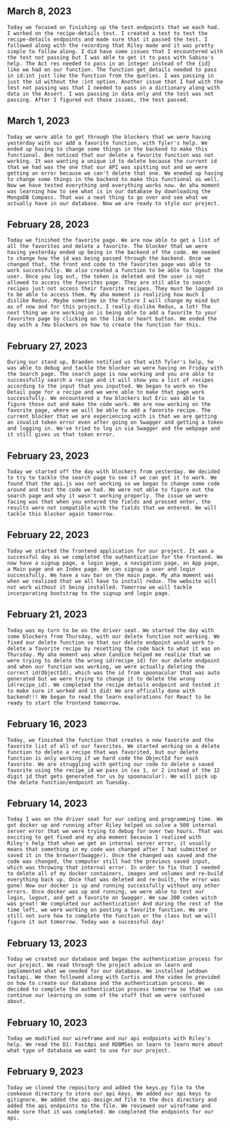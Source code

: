 ## March 8, 2023
    Today we focused on finishing up the test endpoints that we each had. I worked on the recipe-details test. I created a test to test the recipe-details endpoints and made sure that it passed the test. I followed along with the recording that Riley made and it was pretty simple to follow along. I did have some issues that I encountered with the test not passing but I was able to get it to pass with Sabina's help. The Act res needed to pass in an integer instead of the {id} like we had on our function. The function get_details needed to pass in id:int just like the function from the queries. I was passing in just the id without the :int option. Another issue that I had with the test not passing was that I needed to pass in a dictionary along with data in the Assert. I was passing in data only and the test was not passing. After I figured out those issues, the test passed.
## March 1, 2023
    Today we were able to get through the blockers that we were having yesterday with our add a favorite function, with Tyler's help. We ended up having to change some things in the backend to make this functional. Ben noticed that our delete a favorite function was not working. It was wanting a unique id to delete because the current id that we had was the one that our API was spitting out and we were getting an error because we can't delete that one. We eneded up having to change some things in the backend to make this functional as well. Now we have tested everything and everything works now. An aha moment was learning how to see what is in our database by downloading the MongoDB Compass. That was a neat thing to go over and see what we actually have in our database. Now we are ready to style our project.
## February 28, 2023
    Today we finished the favorite page. We are now able to get a list of all the favorites and delete a favorite. The blocker that we were having yesterday ended up being in the backend of the code. We needed to change how the id was being passed through the backend. Once we changed that, the front end code to the favorites page was able to work successfully. We also created a function to be able to logout the user. Once you log out, the token is deleted and the user is not allowed to access the favorites page. They are stil able to search recipes just not access their favorite recipes. They must be logged in to be able to access them. My aha moment is realizing how much I dislike Redux. Maybe sometime in the future I will change my mind but as of now and for this project, I really dislike Redux, a lot! The next thing we are working on is being able to add a favorite to your favorites page by clicking on the like or heart button. We ended the day with a few blockers on how to create the function for this. 
## February 27, 2023    
    During our stand up, Braeden notified us that with Tyler's help, he was able to debug and tackle the blocker we were having on Friday with the Search page. The search page is now working and you are able to successfully search a recipe and it will show you a list of recipes according to the input that you inputted. We began to work on the Detail page for a recipe and we were able to make that page work successfully. We encountered a few blockers but Eric was able to figure those out and make the code work. We are now working on the favorite page, where we will be able to add a favorite recipe. The current blocker that we are experiencing with is that we are getting an invalid token error even after going on Swagger and getting a token and logging in. We've tried to log in via Swagger and the webpage and it still gives us that token error. 
## February 23, 2023
    Today we started off the day with blockers from yesterday. We decided to try to tackle the search page to see if we can get it to work. We found that the api.js was not working so we began to change some code around and test the code we had. We were not able to figure out the search page and why it wasn't working properly. The issue we were facing was that when you entered the fields and pressed enter, the results were not compatible with the fields that we entered. We will tackle this blocker again tomorrow.
## February 22, 2023
    Today we started the frontend application for our project. It was a successful day as we completed the authentication for the frontend. We now have a signup page, a login page, a navigation page, an App page, a Main page and an Index page. We can signup a user and login successfully. We have a nav bar on the main page. My aha moment was when we realized that we all have to install redux. The website will not work without it being installed. Tomorrow we will tackle incorporating bootstrap to the signup and login page. 
## February 21, 2023
    Today was my turn to be on the driver seat. We started the day with some blockers from Thursday, with our delete function not working. We fixed our delete function so that our delete endpoint would work to delete a favorite recipe by resetting the code back to what it was on Thursday. My aha moment was when Candice helped me realize that we were trying to delete the wrong id(recipe_id) for our delete endpoint and when our function was working, we were actually deleting the correct id(ObjectId), which was the id from spoonacular that was auto generated but we were trying to change it to delete the wrong id(recipe_id). We completed the recipe details endpoint and tested it to make sure it worked and it did! We are offically done with backend!!! We began to read the learn explorations for React to be ready to start the frontend tomorrow.  
## February 16, 2023
    Today, we finished the function that creates a new favorite and the favorite list of all of our favorites. We started working on a delete function to delete a recipe that was favorited, but our delete function is only working if we hard code the ObjectId for each favorite. We are struggling with getting our code to delete a saved favorite using the recipe_id we pass in (ex 1, or 2 instead of the 12 digit id that gets generated for us by spoonacular). We will pick up the delete function/endpoint on Tuesday.
## February 14, 2023
    Today I was on the driver seat for our coding and programming time. We got docker up and running after Riley helped us solve a 500 internal server error that we were trying to debug for over two hours. That was exciting to get fixed and my aha moment because I realized with Riley's help that when we get an internal server error, it usually means that something in my code was changed after I had submitted or saved it in the browser(Swagger). Once the changed was saved and the code was changed, the computer still had the previous saved input, which was throwing that internal error. In order to fix that I needed to delete all of my docker containers, images and volumes and re-build everything back up. Once that was deleted and re-built, the error was gone! Now our docker is up and running successfully without any other errors. Once docker was up and running, we were able to test our login, logout, and get a favorite on Swagger. We saw 200 codes witch was great! We completed our authentication! And during the rest of the time left, we were working on posting a favorite function. We are still not sure how to complete the function or the class but we will figure it out tomorrow. Today was a successful day!
## February 13, 2023
    Today we created our database and began the authentication process for our project. We read through the project advice on learn and implemented what we needed for our database. We installed jwtdown fastapi. We then followed along with Curtis and the video he provided on how to create our database and the authentication process. We decided to complete the authentication process tomorrow so that we can continue our learning on some of the stuff that we were confused about.
## February 10, 2023 
    Today we modified our wireframe and our api endpoints with Riley's help. We read the D1: FastApi and RDBMSes on learn to learn more about what type of database we want to use for our project.
## February 9, 2023 
    Today we cloned the repository and added the keys.py file to the cookease directory to store our api keys. We added our api keys to gitignore. We added the api-design.md file to the docs directory and added the api endpoints to the file. We reviewed our wireframe and made sure that it was completed. We completed the endpoints for our api.